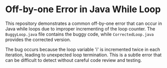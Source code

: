 # Off-by-one Error in Java While Loop

This repository demonstrates a common off-by-one error that can occur in Java while loops due to improper incrementing of the loop counter. The `BuggyLoop.java` file contains the buggy code, while `CorrectedLoop.java` provides the corrected version. 

The bug occurs because the loop variable 'i' is incremented twice in each iteration, leading to unexpected loop termination.  This is a subtle error that can be difficult to detect without careful code review and testing.